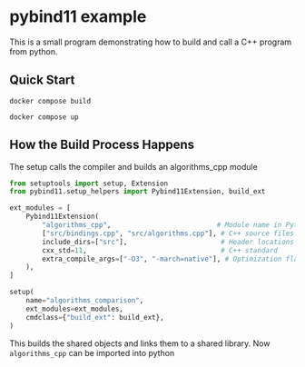 # pybind11 example

This is a small program demonstrating how to build and call a C++ program from python.

## Quick Start

`docker compose build`

`docker compose up`

## How the Build Process Happens

The setup calls the compiler and builds an algorithms_cpp module

```python
from setuptools import setup, Extension
from pybind11.setup_helpers import Pybind11Extension, build_ext

ext_modules = [
    Pybind11Extension(
        "algorithms_cpp",                          # Module name in Python
        ["src/bindings.cpp", "src/algorithms.cpp"], # C++ source files
        include_dirs=["src"],                       # Header locations
        cxx_std=11,                                 # C++ standard
        extra_compile_args=["-O3", "-march=native"], # Optimization flags
    ),
]

setup(
    name="algorithms_comparison",
    ext_modules=ext_modules,
    cmdclass={"build_ext": build_ext},
)
```

This builds the shared objects and links them to a shared library. Now `algorithms_cpp` can be imported into python
